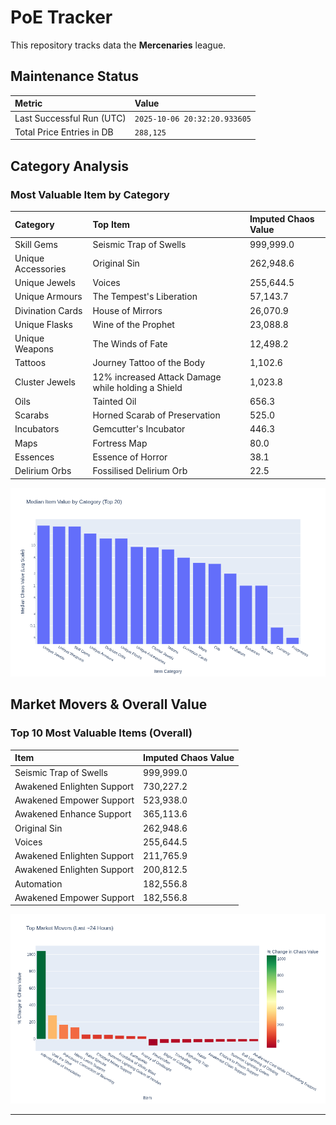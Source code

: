# PoE Tracker

This repository tracks data the **Mercenaries** league.

## Maintenance Status

<!-- START_MAINTENANCE -->
| Metric | Value |
|:---|:---|
| Last Successful Run (UTC) | `2025-10-06 20:32:20.933605` |
| Total Price Entries in DB | `288,125` |

<!-- END_MAINTENANCE -->

## Category Analysis

<!-- START_CATEGORY_ANALYSIS -->
### Most Valuable Item by Category
| Category | Top Item | Imputed Chaos Value |
| :--- | :--- | :--- |
| Skill Gems | Seismic Trap of Swells | 999,999.0 |
| Unique Accessories | Original Sin | 262,948.6 |
| Unique Jewels | Voices | 255,644.5 |
| Unique Armours | The Tempest's Liberation | 57,143.7 |
| Divination Cards | House of Mirrors | 26,070.9 |
| Unique Flasks | Wine of the Prophet | 23,088.8 |
| Unique Weapons | The Winds of Fate | 12,498.2 |
| Tattoos | Journey Tattoo of the Body | 1,102.6 |
| Cluster Jewels | 12% increased Attack Damage while holding a Shield | 1,023.8 |
| Oils | Tainted Oil | 656.3 |
| Scarabs | Horned Scarab of Preservation | 525.0 |
| Incubators | Gemcutter's Incubator | 446.3 |
| Maps | Fortress Map | 80.0 |
| Essences | Essence of Horror | 38.1 |
| Delirium Orbs | Fossilised Delirium Orb | 22.5 |


![Category Analysis Chart](charts/category_analysis.png)
<!-- END_CATEGORY_ANALYSIS -->

## Market Movers & Overall Value

<!-- START_ANALYSIS -->
### Top 10 Most Valuable Items (Overall)
| Item | Imputed Chaos Value |
| :--- | :--- |
| Seismic Trap of Swells | 999,999.0 |
| Awakened Enlighten Support | 730,227.2 |
| Awakened Empower Support | 523,938.0 |
| Awakened Enhance Support | 365,113.6 |
| Original Sin | 262,948.6 |
| Voices | 255,644.5 |
| Awakened Enlighten Support | 211,765.9 |
| Awakened Enlighten Support | 200,812.5 |
| Automation | 182,556.8 |
| Awakened Empower Support | 182,556.8 |


![Market Movers Chart](charts/market_movers.png)
<!-- END_ANALYSIS -->

---
